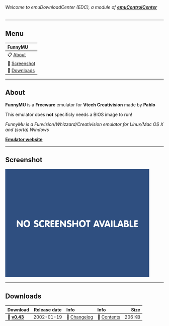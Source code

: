###### Welcome to emuDownloadCenter (EDC), a module of [**emuControlCenter**](https://github.com/PhoenixInteractiveNL/emuControlCenter/wiki)
***
## Menu
| **FunnyMU** |
|:---------|
| :clipboard: [About](#about) |
| :sunrise: [Screenshot](#screenshot) |
| :floppy_disk: [Downloads](#downloads) |
***
## About
**FunnyMU** is a **Freeware** emulator for **Vtech Creativision** made by **Pablo**

This emulator does **not** specificly needs a BIOS image to run!

_FunnyMu is a Funvision/Whizzard/Creativision emulator for Linux/Mac OS X and (sorta) Windows_

[**Emulator website**](http://www.lemoncube.com/26.html)
***
## Screenshot
![](https://raw.githubusercontent.com/PhoenixInteractiveNL/edc-masterhook/master/downloadhooks/funnymu/funnymu_screen.jpg)
***
## Downloads
| Download | Release date  | Info       | Info       | Size       |
|:---------|:-------------:|:-----------|:-----------|-----------:|
| :floppy_disk: [**v0.43**](https://github.com/PhoenixInteractiveNL/edc-repo0001/raw/master/funnymu/0.43.7z) | 2002-01-19 | :page_facing_up: [Changelog](https://github.com/PhoenixInteractiveNL/edc-repo0001/blob/master/funnymu/0.43_changelog.txt) | :mag_right: [Contents](https://github.com/PhoenixInteractiveNL/edc-repo0001/blob/master/funnymu/0.43_contents.txt) | 206 KB |
